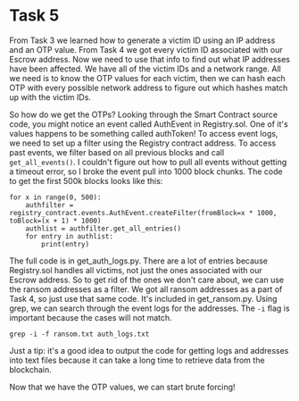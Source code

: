 # Task 5

From Task 3 we learned how to generate a victim ID using an IP address and an 
OTP value. From Task 4 we got every victim ID associated with our Escrow 
address. Now we need to use that info to find out what IP addresses have been 
affected. We have all of the victim IDs and a network range. All we need is to
know the OTP values for each victim, then we can hash each OTP with every 
possible network address to figure out which hashes match up with the victim 
IDs. 

So how do we get the OTPs? Looking through the Smart Contract source code,
you might notice an event called AuthEvent in Registry.sol. One of it's values
happens to be something called authToken! To access event logs, we need to set
up a filter using the Registry contract address. To access past events, we 
filter based on all previous blocks and call `get_all_events()`. I couldn't
figure out how to pull all events without getting a timeout error, so I broke
the event pull into 1000 block chunks. The code to get the first 500k blocks
looks like this:
```
for x in range(0, 500):
    authfilter = registry_contract.events.AuthEvent.createFilter(fromBlock=x * 1000, toBlock=(x + 1) * 1000)
    authlist = authfilter.get_all_entries()
    for entry in authlist:
        print(entry)
```
The full code is in get_auth_logs.py. There are a lot of entries because 
Registry.sol handles all victims, not just the ones associated with our Escrow 
address. So to get rid of the ones we don't care about, we can use the ransom 
addresses as a filter. We got all ransom addresses as a part of Task 4, so just
use that same code. It's included in get_ransom.py. Using grep, we can search 
through the event logs for the addresses. The `-i` flag is important because
the cases will not match.  
```
grep -i -f ransom.txt auth_logs.txt 
``` 
Just a tip: it's a good idea to output the code for getting logs and addresses
into text files because it can take a long time to retrieve data from the
blockchain.

Now that we have the OTP values, we can start brute forcing!


